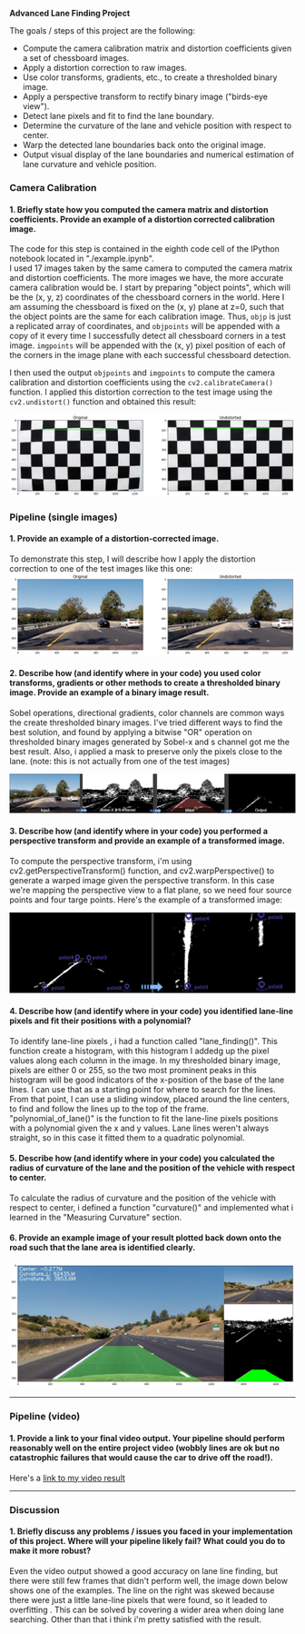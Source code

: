 **Advanced Lane Finding Project**

The goals / steps of this project are the following:

* Compute the camera calibration matrix and distortion coefficients given a set of chessboard images.
* Apply a distortion correction to raw images.
* Use color transforms, gradients, etc., to create a thresholded binary image.
* Apply a perspective transform to rectify binary image ("birds-eye view").
* Detect lane pixels and fit to find the lane boundary.
* Determine the curvature of the lane and vehicle position with respect to center.
* Warp the detected lane boundaries back onto the original image.
* Output visual display of the lane boundaries and numerical estimation of lane curvature and vehicle position.

[//]: # (Image References)

[image1]: ./output_images/undistort_output.png "Undistorted"
[image2]: ./output_images/test1.png "Road Transformed"
[image3]: ./output_images/preprocessing.png "Binary Example"
[image4]: ./output_images/perspective_transform.png "Warp Example"
[image5]: ./output_images/result_example.png "Fit Visual"
[image6]: ./output_images/example_output.jpg "Output"
[video1]: ./project_video_output.mp4 "Video"


### Camera Calibration

#### 1. Briefly state how you computed the camera matrix and distortion coefficients. Provide an example of a distortion corrected calibration image.

The code for this step is contained in the eighth code cell of the IPython notebook located in "./example.ipynb".  
I used 17 images taken by the same camera to computed the camera matrix and distortion coefficients. The more images we have, the more accurate camera calibration would be.
I start by preparing "object points", which will be the (x, y, z) coordinates of the chessboard corners in the world. Here I am assuming the chessboard is fixed on the (x, y) plane at z=0, such that the object points are the same for each calibration image.  Thus, `objp` is just a replicated array of coordinates, and `objpoints` will be appended with a copy of it every time I successfully detect all chessboard corners in a test image.  `imgpoints` will be appended with the (x, y) pixel position of each of the corners in the image plane with each successful chessboard detection.  

I then used the output `objpoints` and `imgpoints` to compute the camera calibration and distortion coefficients using the `cv2.calibrateCamera()` function.  I applied this distortion correction to the test image using the `cv2.undistort()` function and obtained this result: 

![alt text][image1]

### Pipeline (single images)

#### 1. Provide an example of a distortion-corrected image.

To demonstrate this step, I will describe how I apply the distortion correction to one of the test images like this one:
![alt text][image2]

#### 2. Describe how (and identify where in your code) you used color transforms, gradients or other methods to create a thresholded binary image.  Provide an example of a binary image result.

Sobel operations, directional gradients, color channels are common ways the create thresholded binary images. I've tried different ways to find the best solution, and found by applying a bitwise "OR" operation on thresholded binary images generated by Sobel-x and s channel got me the best result. Also, i applied a mask to preserve only the pixels close to the lane.  (note: this is not actually from one of the test images)

![alt text][image3]

#### 3. Describe how (and identify where in your code) you performed a perspective transform and provide an example of a transformed image.

To compute the perspective transform, i'm using cv2.getPerspectiveTransform() function, and cv2.warpPerspective() to generate a warped image given the perspective transform. In this case we're mapping the perspective view to a flat plane, so we need four source points and four targe points. Here's the example of a transformed image:

![alt text][image4]

#### 4. Describe how (and identify where in your code) you identified lane-line pixels and fit their positions with a polynomial?

To identify lane-line pixels , i had a function called "lane_finding()". This function create a histogram, with this histogram I addedg up the pixel values along each column in the image. In my thresholded binary image, pixels are either 0 or 255, so the two most prominent peaks in this histogram will be good indicators of the x-position of the base of the lane lines. I can use that as a starting point for where to search for the lines. From that point, I can use a sliding window, placed around the line centers, to find and follow the lines up to the top of the frame.
"polynomial_of_lane()" is the function to fit the lane-line pixels positions with a polynomial given the x and y values. Lane lines weren't always straight, so in this case it fitted them to a quadratic polynomial.

#### 5. Describe how (and identify where in your code) you calculated the radius of curvature of the lane and the position of the vehicle with respect to center.

To calculate the radius of curvature and the position of the vehicle with respect to center, i defined a function "curvature()" and implemented what i learned in the "Measuring Curvature" section.

#### 6. Provide an example image of your result plotted back down onto the road such that the lane area is identified clearly.

![alt text][image5]

---

### Pipeline (video)

#### 1. Provide a link to your final video output.  Your pipeline should perform reasonably well on the entire project video (wobbly lines are ok but no catastrophic failures that would cause the car to drive off the road!).

Here's a [link to my video result](./project_video_output.mp4)

---

### Discussion

#### 1. Briefly discuss any problems / issues you faced in your implementation of this project.  Where will your pipeline likely fail?  What could you do to make it more robust?

Even the video output showed a good accuracy on lane line finding, but there were still few frames that didn't perform well, the image down below shows one of the examples. The line on the right was skewed because there were just a little lane-line pixels that were found, so it leaded to overfitting . This can be solved by covering a wider area when doing lane searching. Other than that i think i'm pretty satisfied with the result.
